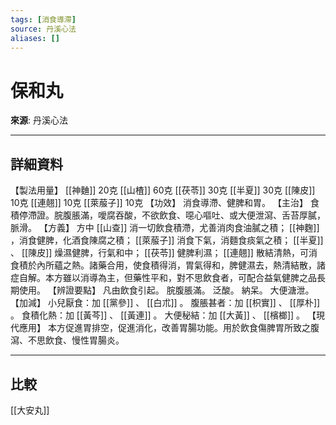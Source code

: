 ```yaml
---
tags: [消食導滯]
source: 丹溪心法
aliases: []
---
```


# 保和丸

**來源**: 丹溪心法  

---

## 詳細資料
【製法用量】 [[神麯]] 20克 [[山楂]] 60克 [[茯苓]] 30克 [[半夏]] 30克 [[陳皮]] 10克 [[連翹]] 10克 [[萊菔子]] 10克
【功效】
消食導滯、健脾和胃。
【主治】
食積停滯證。脘腹脹滿，噯腐吞酸，不欲飲食、噁心嘔吐、或大便泄瀉、舌苔厚膩，脈滑。
【方義】
方中 [[山查]] 消一切飲食積滯，尤善消肉食油膩之積； [[神麴]] ，消食健脾，化酒食陳腐之積； [[萊菔子]] 消食下氣，消麵食痰氣之積； [[半夏]] 、 [[陳皮]] 燥濕健脾，行氣和中； [[茯苓]] 健脾利濕； [[連翹]] 散結清熱，可消食積於內所蘊之熱。諸藥合用，使食積得消，胃氣得和，脾健濕去，熱清結散，諸症自解。本方雖以消導為主，但藥性平和，對不思飲食者，可配合益氣健脾之品長期使用。
【辨證要點】
凡由飲食引起。
脘腹脹滿。
泛酸。
納呆。
大便溏泄。
【加減】
小兒厭食：加 [[黨參]] 、 [[白朮]] 。
腹脹甚者：加 [[枳實]] 、 [[厚朴]] 。
食積化熱：加 [[黃芩]] 、 [[黃連]] 。
大便秘結：加 [[大黃]] 、 [[檳榔]] 。
【現代應用】
本方促進胃排空，促進消化，改善胃腸功能。用於飲食傷脾胃所致之腹瀉、不思飲食、慢性胃腸炎。

---

## 比較
[[大安丸]]
